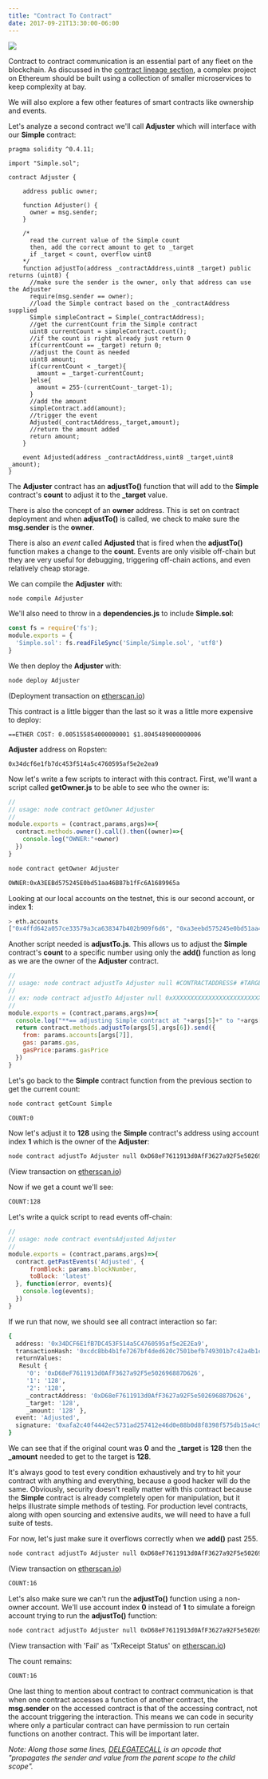 ```yaml
---
title: "Contract To Contract"
date: 2017-09-21T13:30:00-06:00
---
```


<img src="/images/contracttocontract.png" />

Contract to contract communication is an essential part of any fleet on the blockchain. As discussed in the <a href="/posts/contractlineage/" target="_blank">contract lineage section</a>, a complex project on Ethereum should be built using a collection of smaller microservices to keep complexity at bay.

We will also explore a few other features of smart contracts like ownership and events.

Let's analyze a second contract we'll call **Adjuster** which will interface with our **Simple** contract:

```
pragma solidity ^0.4.11;

import "Simple.sol";

contract Adjuster {

    address public owner;

    function Adjuster() {
      owner = msg.sender;
    }

    /*
      read the current value of the Simple count
      then, add the correct amount to get to _target
      if _target < count, overflow uint8
    */
    function adjustTo(address _contractAddress,uint8 _target) public returns (uint8) {
      //make sure the sender is the owner, only that address can use the Adjuster
      require(msg.sender == owner);
      //load the Simple contract based on the _contractAddress supplied
      Simple simpleContract = Simple(_contractAddress);
      //get the currentCount frim the Simple contract
      uint8 currentCount = simpleContract.count();
      //if the count is right already just return 0
      if(currentCount == _target) return 0;
      //adjust the Count as needed
      uint8 amount;
      if(currentCount < _target){
        amount = _target-currentCount;
      }else{
        amount = 255-(currentCount-_target-1);
      }
      //add the amount
      simpleContract.add(amount);
      //trigger the event
      Adjusted(_contractAddress,_target,amount);
      //return the amount added
      return amount;
    }

    event Adjusted(address _contractAddress,uint8 _target,uint8 _amount);
}

```
The **Adjuster** contract has an **adjustTo()** function that will add to the **Simple** contract's **count** to adjust it to the **_target** value.

There is also the concept of an **owner** address. This is set on contract deployment and when **adjustTo()** is called, we check to make sure the **msg.sender** is the **owner**.

There is also an *event* called **Adjusted** that is fired when the **adjustTo()** function makes a change to the **count**. Events are only visible off-chain but they are very useful for debugging, triggering off-chain actions, and even relatively cheap storage.

We can compile the **Adjuster** with:

```bash
node compile Adjuster
```

We'll also need to throw in a **dependencies.js** to include **Simple.sol**:

```javascript
const fs = require('fs');
module.exports = {
  'Simple.sol': fs.readFileSync('Simple/Simple.sol', 'utf8')
}

```
We then deploy the **Adjuster** with:

```bash
node deploy Adjuster
```

(Deployment transaction on <a href="https://ropsten.etherscan.io/tx/0xa9c86370a2d18c185803ce2fa80a10d12c1b7f9293040609fe2cd7ea8d509ae1" target="_blank">etherscan.io</a>)

This contract is a little bigger than the last so it was a little more expensive to deploy:

```
==ETHER COST: 0.005155854000000001 $1.8045489000000006
```

**Adjuster** address on Ropsten:
```
0x34dcf6e1fb7dc453f514a5c4760595af5e2e2ea9
```

Now let's write a few scripts to interact with this contract. First, we'll want a script called **getOwner.js** to be able to see who the owner is:

```javascript
//
// usage: node contract getOwner Adjuster
//
module.exports = (contract,params,args)=>{
  contract.methods.owner().call().then((owner)=>{
    console.log("OWNER:"+owner)
  })
}

```
```bash
node contract getOwner Adjuster
```

```bash
OWNER:0xA3EEBd575245E0bd51aa46B87b1fFc6A1689965a
```

Looking at our local accounts on the testnet, this is our second account, or index **1**:
```bash
> eth.accounts
["0x4ffd642a057ce33579a3ca638347b402b909f6d6", "0xa3eebd575245e0bd51aa46b87b1ffc6a1689965a"]
```

Another script needed is **adjustTo.js**. This allows us to adjust the **Simple** contract's **count** to a specific number using only the **add()** function as long as we are the owner of the **Adjuster** contract.

```javascript
//
// usage: node contract adjustTo Adjuster null #CONTRACTADDRESS# #TARGET# #ACCOUNTINDEX#
//
// ex: node contract adjustTo Adjuster null 0xXXXXXXXXXXXXXXXXXXXXXXXXXXXXXXXX 128 1
//
module.exports = (contract,params,args)=>{
  console.log("**== adjusting Simple contract at "+args[5]+" to "+args[6]+" using account "+params.accounts[args[7]])
  return contract.methods.adjustTo(args[5],args[6]).send({
    from: params.accounts[args[7]],
    gas: params.gas,
    gasPrice:params.gasPrice
  })
}

```
Let's go back to the **Simple** contract function from the previous section to get the current count:

```bash
node contract getCount Simple
```

```bash
COUNT:0
```

Now let's adjust it to **128** using the **Simple** contract's address using account index **1** which is the owner of the **Adjuster**:

```bash
node contract adjustTo Adjuster null 0xD68eF7611913d0AfF3627a92F5e502696887D626 128 1
```

(View transaction on <a href="https://ropsten.etherscan.io/tx/0xcdc8bb4b1fe7267bf4ded620c7501befb749301b7c42a4b1cb3cb5738dad4c13" target="_blank">etherscan.io</a>)

Now if we get a count we'll see:

```bash
COUNT:128
```

Let's write a quick script to read events off-chain:

```javascript
//
// usage: node contract eventsAdjusted Adjuster
//
module.exports = (contract,params,args)=>{
  contract.getPastEvents('Adjusted', {
      fromBlock: params.blockNumber,
      toBlock: 'latest'
  }, function(error, events){
    console.log(events);
  })
}

```
If we run that now, we should see all contract interaction so far:

```bash
{
  address: '0x34DCF6E1fB7DC453F514a5C4760595af5e2E2Ea9',
  transactionHash: '0xcdc8bb4b1fe7267bf4ded620c7501befb749301b7c42a4b1cb3cb5738dad4c13',
  returnValues:
   Result {
     '0': '0xD68eF7611913d0AfF3627a92F5e502696887D626',
     '1': '128',
     '2': '128',
     _contractAddress: '0xD68eF7611913d0AfF3627a92F5e502696887D626',
     _target: '128',
     _amount: '128' },
  event: 'Adjusted',
  signature: '0xafa2c40f4442ec5731ad257412e46d0e88b0d8f8398f575db15a4c9192d19e29'
}
```

We can see that if the original count was **0** and the **_target** is **128** then the **_amount** needed to get to the target is **128**.

It's always good to test every condition exhaustively and try to hit your contract with anything and everything, because a good hacker will do the same. Obviously, security doesn't really matter with this contract because the **Simple** contract is already completely open for manipulation, but it helps illustrate simple methods of testing. For production level contracts, along with open sourcing and extensive audits, we will need to have a full suite of tests.

For now, let's just make sure it overflows correctly when we **add()** past 255.

```bash
node contract adjustTo Adjuster null 0xD68eF7611913d0AfF3627a92F5e502696887D626 16 1
```

(View transaction on <a href="https://ropsten.etherscan.io/tx/0xc47dfe8a969b5e77a15d7b89b8313c96215573be6dd859c06067b5a4b4628642" target="_blank">etherscan.io</a>)

```bash
COUNT:16
```

Let's also make sure we can't run the **adjustTo()** function using a non-owner account. We'll use account index **0** instead of **1** to simulate a foreign account trying to run the **adjustTo()** function:

```bash
node contract adjustTo Adjuster null 0xD68eF7611913d0AfF3627a92F5e502696887D626 32 0
```

(View transaction with 'Fail' as 'TxReceipt Status' on <a href="https://ropsten.etherscan.io/tx/0xc89b8bdccefabc5ab77ecfcf8e8d13031d05582658d784206d7e7dc9f263ef9d" target="_blank">etherscan.io</a>)

The count remains:
```bash
COUNT:16
```

One last thing to mention about contract to contract communication is that when one contract accesses a function of another contract, the **msg.sender** on the accessed contract is that of the accessing contract, not the account triggering the interaction. This means we can code in security where only a particular contract can have permission to run certain functions on another contract. This will be important later.

*Note: Along those same lines, <a href="https://github.com/ethereum/EIPs/blob/master/EIPS/eip-7.md" target="_blank">DELEGATECALL</a> is an opcode that "propagates the sender and value from the parent scope to the child scope".*

